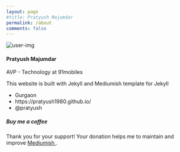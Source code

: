```yaml
---
layout: page
#title: Pratyush Majumdar
permalink: /about
comments: false
---
```


<div class="row justify-content-between">
   <div class="col-md-4 pr-5">
      <section class="left-section">
         <div class="img-box">
            <img src="{{site.baseurl}}/assets/images/profile.jpg" alt="user-img">
            <a class="upload-img-btn"><i class="far fa-smile-beam"></i></a>
         </div>
         <div class="u-details mt-3">
            <h4 class="m-0 name">Pratyush Majumdar</h4>
            <p>AVP - Technology at 91mobiles</p>
            <p class="about-p">
               This website is built with Jekyll and Mediumish template for Jekyll
            </p>
            <div class="p-details">
               <ul>
                  <li><i class="fas fa-map-marker-alt"></i> <span>Gurgaon</span></li>
                  <li><i class="fas fa-link"></i> <span>https://pratyush1980.github.io/</span></li>
                  <li><i class="fab fa-twitter"></i> <span>@pratyush</span></li>
               </ul>
            </div>
         </div>
      </section>
   </div>
   <div class="col-md-8">
      <div class="sticky-top sticky-top-80">
         <h5>Buy me a coffee</h5>
         <p>Thank you for your support! Your donation helps me to maintain and improve <a target="_blank" href="https://github.com/wowthemesnet/mediumish-theme-jekyll">Mediumish <i class="fab fa-github"></i></a>.</p>
      </div>
   </div>
</div>